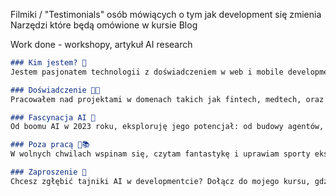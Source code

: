 Filmiki / "Testimonials" osób mówiących o tym jak development się zmienia
Narzędzi które będą omówione w kursie
Blog

Work done - workshopy, artykuł AI research

```markdown
### Kim jestem? 🌟  
Jestem pasjonatem technologii z doświadczeniem w web i mobile development, ze szczególnym zamiłowaniem do `mobile dev`. Obecnie, współpracuję z Pragmatic Coders, gdzie kieruję działem R&D skupionym na AI.

### Doświadczenie 👨‍💻  
Pracowałem nad projektami w domenach takich jak fintech, medtech, oraz e-commerce. Moje wszechstronne doświadczenie pozwala mi wprowadzać innowacje w różnych sektorach.

### Fascynacja AI 🤖  
Od boomu AI w 2023 roku, eksploruję jego potencjał: od budowy agentów, przez `prompt engineering`, aż po zastosowania w development. Stworzyłem własnego asystenta AI i prowadzę szkolenia dla firm.

### Poza pracą 🌄📚  
W wolnych chwilach wspinam się, czytam fantastykę i uprawiam sporty ekstremalne. Te pasje pozwalają mi zachować równowagę i inspirują do dalszego rozwoju.

### Zaproszenie 🚀  
Chcesz zgłębić tajniki AI w developmentcie? Dołącz do mojego kursu, gdzie dzielę się wiedzą i pasją do innowacji!
```